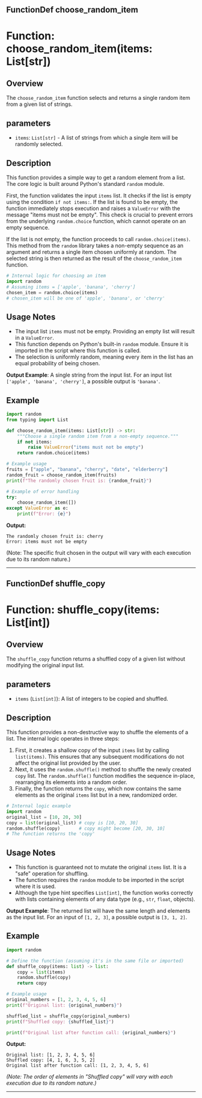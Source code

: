 ## FunctionDef choose_random_item
# Function: choose_random_item(items: List[str])

## Overview

The `choose_random_item` function selects and returns a single random item from a given list of strings.

## parameters

- `items`: `List[str]` - A list of strings from which a single item will be randomly selected.

## Description

This function provides a simple way to get a random element from a list. The core logic is built around Python's standard `random` module.

First, the function validates the input `items` list. It checks if the list is empty using the condition `if not items:`. If the list is found to be empty, the function immediately stops execution and raises a `ValueError` with the message "items must not be empty". This check is crucial to prevent errors from the underlying `random.choice` function, which cannot operate on an empty sequence.

If the list is not empty, the function proceeds to call `random.choice(items)`. This method from the `random` library takes a non-empty sequence as an argument and returns a single item chosen uniformly at random. The selected string is then returned as the result of the `choose_random_item` function.

```python
# Internal logic for choosing an item
import random
# Assuming items = ['apple', 'banana', 'cherry']
chosen_item = random.choice(items)
# chosen_item will be one of 'apple', 'banana', or 'cherry'
```

## Usage Notes

- The input list `items` must not be empty. Providing an empty list will result in a `ValueError`.
- This function depends on Python's built-in `random` module. Ensure it is imported in the script where this function is called.
- The selection is uniformly random, meaning every item in the list has an equal probability of being chosen.

**Output Example**: A single string from the input list. For an input list `['apple', 'banana', 'cherry']`, a possible output is `'banana'`.

## Example

```python
import random
from typing import List

def choose_random_item(items: List[str]) -> str:
    """Choose a single random item from a non-empty sequence."""
    if not items:
        raise ValueError("items must not be empty")
    return random.choice(items)

# Example usage
fruits = ["apple", "banana", "cherry", "date", "elderberry"]
random_fruit = choose_random_item(fruits)
print(f"The randomly chosen fruit is: {random_fruit}")

# Example of error handling
try:
    choose_random_item([])
except ValueError as e:
    print(f"Error: {e}")
```

**Output:**

```
The randomly chosen fruit is: cherry
Error: items must not be empty
```
(Note: The specific fruit chosen in the output will vary with each execution due to its random nature.)

***
## FunctionDef shuffle_copy
# Function: shuffle_copy(items: List[int])

## Overview

The `shuffle_copy` function returns a shuffled copy of a given list without modifying the original input list.

## parameters

*   `items` (`List[int]`): A list of integers to be copied and shuffled.

## Description

This function provides a non-destructive way to shuffle the elements of a list. The internal logic operates in three steps:

1.  First, it creates a shallow copy of the input `items` list by calling `list(items)`. This ensures that any subsequent modifications do not affect the original list provided by the user.
2.  Next, it uses the `random.shuffle()` method to shuffle the newly created `copy` list. The `random.shuffle()` function modifies the sequence in-place, rearranging its elements into a random order.
3.  Finally, the function returns the `copy`, which now contains the same elements as the original `items` list but in a new, randomized order.

```python
# Internal logic example
import random
original_list = [10, 20, 30]
copy = list(original_list) # copy is [10, 20, 30]
random.shuffle(copy)       # copy might become [20, 30, 10]
# The function returns the 'copy'
```

## Usage Notes

- This function is guaranteed not to mutate the original `items` list. It is a "safe" operation for shuffling.
- The function requires the `random` module to be imported in the script where it is used.
- Although the type hint specifies `List[int]`, the function works correctly with lists containing elements of any data type (e.g., `str`, `float`, objects).

**Output Example**: The returned list will have the same length and elements as the input list. For an input of `[1, 2, 3]`, a possible output is `[3, 1, 2]`.

## Example

```python
import random

# Define the function (assuming it's in the same file or imported)
def shuffle_copy(items: list) -> list:
    copy = list(items)
    random.shuffle(copy)
    return copy

# Example usage
original_numbers = [1, 2, 3, 4, 5, 6]
print(f"Original list: {original_numbers}")

shuffled_list = shuffle_copy(original_numbers)
print(f"Shuffled copy: {shuffled_list}")

print(f"Original list after function call: {original_numbers}")
```

**Output:**

```
Original list: [1, 2, 3, 4, 5, 6]
Shuffled copy: [4, 1, 6, 3, 5, 2]
Original list after function call: [1, 2, 3, 4, 5, 6]
```
*(Note: The order of elements in "Shuffled copy" will vary with each execution due to its random nature.)*

***
